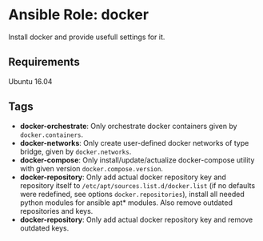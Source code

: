 # Ansible Role: docker

Install docker and provide usefull settings for it.

## Requirements

Ubuntu 16.04

## Tags

- **docker-orchestrate**: Only orchestrate docker containers given by `docker.containers`.
- **docker-networks**: Only create user-defined docker networks of type bridge, given by `docker.networks`.
- **docker-compose**: Only install/update/actualize docker-compose utility with given version `docker.compose.version`.
- **docker-repository**: Only add actual docker repository key and repository itself to `/etc/apt/sources.list.d/docker.list` (if no defaults were redefined, see options `docker.repositories`), install all needed python modules for ansible apt* modules. Also remove outdated repositories and keys.
- **docker-repository**: Only add actual docker repository key and remove outdated keys.
